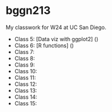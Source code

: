 # bggn213
My classwork for W24 at UC San Diego.

- Class 5: [Data viz with ggplot2] ()
- Class 6: [R functions] ()
- Class 7:
- Class 8:
- Class 9:
- Class 10:
- Class 11:
- Class 12:
- Class 13:
- Class 14:
- Class 15: 
